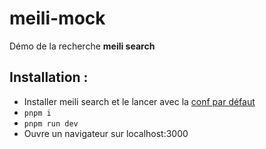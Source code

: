 # meili-mock
Démo de la recherche **meili search**

## Installation :
 - Installer meili search et le lancer avec la [conf par défaut](https://github.com/meilisearch/meilisearch-js#%EF%B8%8F-run-meilisearch-) 
 - `pnpm i`
 - `pnpm run dev`
 - Ouvre un navigateur sur localhost:3000 
